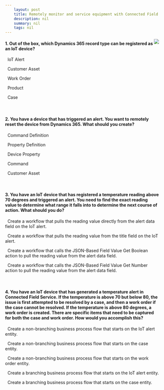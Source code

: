 ```yaml
---
    layout: post
    title: Remotely monitor and service equipment with Connected Field Service for Dynamics 365 and Azure IoT  
    description: nil
    summary: nil
    tags: nil
---
```



 <a target="_blank" href="https://docs.microsoft.com/en-us/learn/modules/remotely-monitor-and-service-customer-equipment/7-knowledge-check/"><i class="fas fa-external-link-alt"></i> </a>
 <img align="right" src="https://docs.microsoft.com/en-us/learn/achievements/remotely-monitor-and-service-customer-equipment.svg">
####  1. Out of the box, which Dynamics 365 record type can be registered as an IoT device?


<i class='far fa-square'></i> &nbsp;&nbsp;IoT Alert

<i class='fas fa-check-square' style='color: Dodgerblue;'></i> &nbsp;&nbsp;Customer Asset

<i class='far fa-square'></i> &nbsp;&nbsp;Work Order

<i class='far fa-square'></i> &nbsp;&nbsp;Product

<i class='far fa-square'></i> &nbsp;&nbsp;Case
<br />
<br />
<br />

####  2. You have a device that has triggered an alert.  You want to remotely reset the device from Dynamics 365.  What should you create?


<i class='far fa-square'></i> &nbsp;&nbsp;Command Definition

<i class='far fa-square'></i> &nbsp;&nbsp;Property Definition

<i class='far fa-square'></i> &nbsp;&nbsp;Device Property

<i class='fas fa-check-square' style='color: Dodgerblue;'></i> &nbsp;&nbsp;Command

<i class='far fa-square'></i> &nbsp;&nbsp;Customer Asset
<br />
<br />
<br />

####  3. You have an IoT device that has registered a temperature reading above 70 degrees and triggered an alert.  You need to find the exact reading value to determine what range it falls into to determine the next course of action.  What should you do?


<i class='far fa-square'></i> &nbsp;&nbsp;Create a workflow that pulls the reading value directly from the alert data field on the IoT alert.

<i class='far fa-square'></i> &nbsp;&nbsp;Create a workflow that pulls the reading value from the title field on the IoT alert.

<i class='far fa-square'></i> &nbsp;&nbsp;Create a workflow that calls the JSON-Based Field Value Get Boolean action to pull the reading value from the alert data field.

<i class='fas fa-check-square' style='color: Dodgerblue;'></i> &nbsp;&nbsp;Create a workflow that calls the JSON-Based Field Value Get Number action to pull the reading value from the alert data field.
<br />
<br />
<br />

####  4. You have an IoT device that has generated a temperature alert in Connected Field Service.  If the temperature is above 70 but below 80, the issue is first attempted to be resolved by a case, and then a work order if the case cannot be resolved.  If the temperature is above 80 degrees, a work order is created.  There are specific items that need to be captured for both the case and work order.   How would you accomplish this?


<i class='far fa-square'></i> &nbsp;&nbsp;Create a non-branching business process flow that starts on the IoT alert entity.

<i class='far fa-square'></i> &nbsp;&nbsp;Create a non-branching business process flow that starts on the case entity.

<i class='far fa-square'></i> &nbsp;&nbsp;Create a non-branching business process flow that starts on the work order entity.

<i class='fas fa-check-square' style='color: Dodgerblue;'></i> &nbsp;&nbsp;Create a branching business process flow that starts on the IoT alert entity.

<i class='far fa-square'></i> &nbsp;&nbsp;Create a branching business process flow that starts on the case entity.
<br />
<br />
<br />
